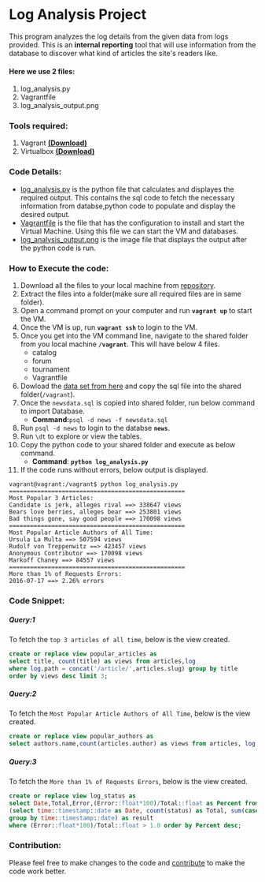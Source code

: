 # Log Analysis Project
This program analyzes the log details from the given data from logs provided. This is an **internal reporting** tool that will use information from the database to discover what kind of articles the site's readers like.

#### Here we use 2 files:
1. log_analysis.py
2. Vagrantfile
3. log_analysis_output.png

### Tools required:
1. Vagrant [**(Download)**](https://www.vagrantup.com/downloads.html)
2. Virtualbox [**(Download)**](https://www.virtualbox.org/wiki/Downloads)

### Code Details:
* [log_analysis.py](https://github.com/SKowshik4614/log_analysis_project/blob/master/log_analysis.py) is the python file that calculates and displayes the required output. This contains the sql code to fetch the necessary information from databse,python code to populate and display the desired output.
* [Vagrantfile](https://github.com/SKowshik4614/log_analysis_project/blob/master/Vagrantfile) is the file that has the configuration to install and start the Virtual Machine. Using this file we can start the VM and databases.
* [log_analysis_output.png](https://github.com/SKowshik4614/log_analysis_project/blob/master/log_analysis_output.png) is the image file that displays the output after the python code is run.

### How to Execute the code:
1. Download all the files to your local machine from [repository](https://github.com/SKowshik4614/log_analysis_project.git).
2. Extract the files into a folder(make sure all required files are in same folder).
3. Open a command prompt on your computer and run **`vagrant up`** to start the VM.
4. Once the VM is up, run **`vagrant ssh`** to login to the VM.
5. Once you get into the VM command line, navigate to the shared folder from you local machine **`/vagrant`**. This will have below 4 files.
    * catalog  
    * forum 
    * tournament  
    * Vagrantfile
6. Dowload the [data set from here](https://d17h27t6h515a5.cloudfront.net/topher/2016/August/57b5f748_newsdata/newsdata.zip) and copy the sql file into the shared folder(`/vagrant`).
7. Once the `newsdata.sql` is copied into shared folder, run below command to import Database.
    * **Command:**```psql -d news -f newsdata.sql```
8. Run `psql -d news` to login to the databse **`news`**.
9. Run `\dt` to explore or view the tables.
10. Copy the python code to your shared folder and execute as below command.
    * **Command**: **`python log_analysis.py`**
11. If the code runs without errors, below output is displayed.
```
vagrant@vagrant:/vagrant$ python log_analysis.py
==================================================
Most Popular 3 Articles:
Candidate is jerk, alleges rival ==> 338647 views
Bears love berries, alleges bear ==> 253801 views
Bad things gone, say good people ==> 170098 views
==================================================
Most Popular Article Authors of All Time:
Ursula La Multa ==> 507594 views
Rudolf von Treppenwitz ==> 423457 views
Anonymous Contributor ==> 170098 views
Markoff Chaney ==> 84557 views
==================================================
More than 1% of Requests Errors:
2016-07-17 ==> 2.26% errors
```
### Code Snippet:
##### Query:1
To fetch the `top 3 articles of all time`, below is the view created.
```sql
create or replace view popular_articles as 
select title, count(title) as views from articles,log 
where log.path = concat('/article/',articles.slug) group by title 
order by views desc limit 3;
```
##### Query:2
To fetch the `Most Popular Article Authors of All Time`, below is the view created.
```sql
create or replace view popular_authors as 
select authors.name,count(articles.author) as views from articles, log, authors where log.path = concat('/article/',articles.slug) and articles.author = authors.id group by authors.name order by views desc;
```
##### Query:3
To fetch the `More than 1% of Requests Errors`, below is the view created.
```sql
create or replace view log_status as 
select Date,Total,Error,(Error::float*100)/Total::float as Percent from 
(select time::timestamp::date as Date, count(status) as Total, sum(case when status = '404 NOT FOUND' then 1 else 0 end) as Error from log 
group by time::timestamp::date) as result 
where (Error::float*100)/Total::float > 1.0 order by Percent desc;
```
### Contribution:
Please feel free to make changes to the code and [contribute](https://github.com/SKowshik4614/log_analysis_project.git) to make the code work better.